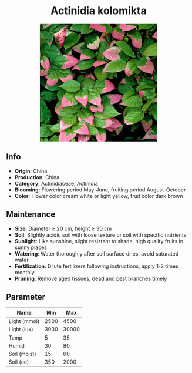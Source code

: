 <h1 align='center'>Actinidia kolomikta</h1>
<p align="center">
    <img 
        align='center'
        width='320'
        src="../images/actinidia kolomikta.png" 
        alt='Actinidia kolomikta' />
</p>

## Info

 - **Origin**: China
 - **Production**: China
 - **Category**: Actinidiaceae, Actinidia
 - **Blooming**: Flowering period May-June, fruiting period August-October
 - **Color**: Flower color cream white or light yellow, fruit color dark brown

## Maintenance

 - **Size**: Diameter ≥ 20 cm, height ≥ 30 cm
 - **Soil**: Slightly acidic soil with loose texture or soil with specific nutrients
 - **Sunlight**: Like sunshine, slight resistant to shade, high quality fruits in sunny places
 - **Watering**: Water thoroughly after soil surface dries, avoid saturated water
 - **Fertilization**: Dilute fertilizers following instructions, apply 1-2 times monthly
 - **Pruning**: Remove aged tissues, dead and pest branches timely

## Parameter

| Name         | Min  | Max   |
|--------------|------|-------|
| Light (mmol) | 2500 | 4500  |
| Light (lux)  | 3900 | 30000 |
| Temp         | 5    | 35    |
| Humid        | 30   | 80    |
| Soil (moist) | 15   | 60    |
| Soil (ec)    | 350  | 2000  |